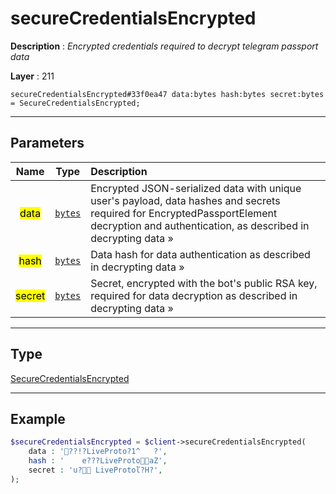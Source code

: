 # secureCredentialsEncrypted

**Description** : *Encrypted credentials required to decrypt telegram passport data*

**Layer** : 211

```tl
secureCredentialsEncrypted#33f0ea47 data:bytes hash:bytes secret:bytes = SecureCredentialsEncrypted;
```

---

## Parameters

| Name | Type | Description |
| :---: | :---: | :--- |
| <mark>data</mark> | [`bytes`](type/bytes) | Encrypted JSON-serialized data with unique user's payload, data hashes and secrets required for EncryptedPassportElement decryption and authentication, as described in decrypting data » |
| <mark>hash</mark> | [`bytes`](type/bytes) | Data hash for data authentication as described in decrypting data » |
| <mark>secret</mark> | [`bytes`](type/bytes) | Secret, encrypted with the bot's public RSA key, required for data decryption as described in decrypting data » |

---

## Type

[SecureCredentialsEncrypted](type/SecureCredentialsEncrypted)

---

## Example

```php
$secureCredentialsEncrypted = $client->secureCredentialsEncrypted(
	data : '??!?LiveProto?1^	?',
	hash : '	e???LiveProto׋aZ',
	secret : 'u? LiveProtoľ?H?',
);
```